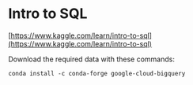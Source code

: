 # Intro to SQL

[https://www.kaggle.com/learn/intro-to-sql](https://www.kaggle.com/learn/intro-to-sql)


Download the required data with these commands:

```
conda install -c conda-forge google-cloud-bigquery
```
